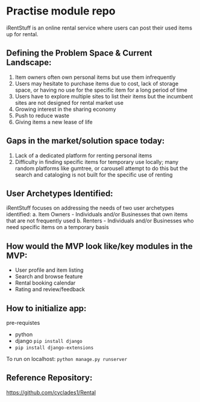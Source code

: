 # Practise module repo
iRentStuff is an online rental service where users can post their used items up for rental.

## Defining the Problem Space & Current Landscape:

1. Item owners often own personal items but use them infrequently
2. Users may hesitate to purchase items due to cost, lack of storage space, or having no use for the specific item for a long period of time
3. Users have to explore multiple sites to list their items but the incumbent sites are not designed for rental market use
4. Growing interest in the sharing economy
5. Push to reduce waste
6. Giving items a new lease of life

## Gaps in the market/solution space today:

1. Lack of a dedicated platform for renting personal items
2. Difficulty in finding specific items for temporary use locally; many random platforms like gumtree, or carousell attempt to do this but the search and cataloging is not built for the specific use of renting

## User Archetypes Identified:

iRentStuff focuses on addressing the needs of two user archetypes identified: a. Item Owners - Individuals and/or Businesses that own items that are not frequently used 
b. Renters - Individuals and/or Businesses who need specific items on a temporary basis

## How would the MVP look like/key modules in the MVP:
- User profile and item listing
- Search and browse feature
- Rental booking calendar
- Rating and review/feedback

## How to initialize app:

pre-requistes
- python
- django `pip install django`
- `pip install django-extensions`

To run on localhost:
`python manage.py runserver`


## Reference Repository:
https://github.com/cyclades1/Rental

